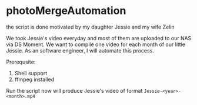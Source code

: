 # photoMergeAutomation

the script is done motivated by my daughter Jessie and my wife Zelin

We took Jessie's video everyday and most of them are uploaded to our NAS via DS Moment. We want to compile one video for each month of our little Jessie. As an software engineer, I will automate this process.

Prerequsite:
1. Shell support
2. ffmpeg installed

Run the script now will produce Jessie's video of format `Jessie-<year>-<month>.mp4`
